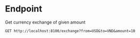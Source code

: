 # Endpoint
Get currency exchange of given amount
```
GET http://localhost:8100/exchange?from=USD&to=VND&amount=10
```